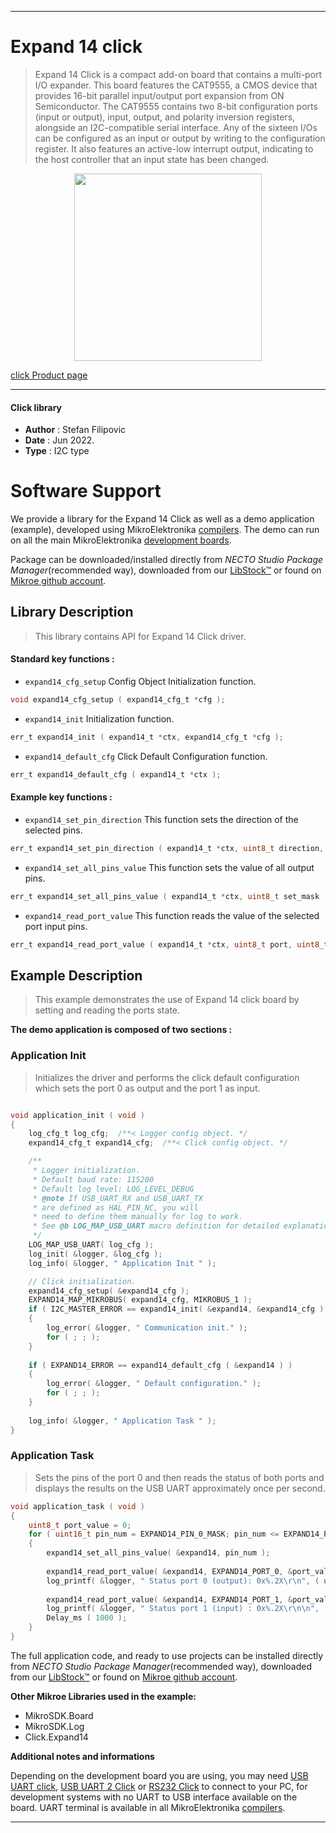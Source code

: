 
---
# Expand 14 click

> Expand 14 Click is a compact add-on board that contains a multi-port I/O expander. This board features the CAT9555, a CMOS device that provides 16-bit parallel input/output port expansion from ON Semiconductor. The CAT9555 contains two 8-bit configuration ports (input or output), input, output, and polarity inversion registers, alongside an I2C-compatible serial interface. Any of the sixteen I/Os can be configured as an input or output by writing to the configuration register. It also features an active-low interrupt output, indicating to the host controller that an input state has been changed.

<p align="center">
  <img src="https://download.mikroe.com/images/click_for_ide/expand14_click.png" height=300px>
</p>

[click Product page](https://www.mikroe.com/expand-14-click)

---


#### Click library

- **Author**        : Stefan Filipovic
- **Date**          : Jun 2022.
- **Type**          : I2C type


# Software Support

We provide a library for the Expand 14 Click
as well as a demo application (example), developed using MikroElektronika
[compilers](https://www.mikroe.com/necto-studio).
The demo can run on all the main MikroElektronika [development boards](https://www.mikroe.com/development-boards).

Package can be downloaded/installed directly from *NECTO Studio Package Manager*(recommended way), downloaded from our [LibStock&trade;](https://libstock.mikroe.com) or found on [Mikroe github account](https://github.com/MikroElektronika/mikrosdk_click_v2/tree/master/clicks).

## Library Description

> This library contains API for Expand 14 Click driver.

#### Standard key functions :

- `expand14_cfg_setup` Config Object Initialization function.
```c
void expand14_cfg_setup ( expand14_cfg_t *cfg );
```

- `expand14_init` Initialization function.
```c
err_t expand14_init ( expand14_t *ctx, expand14_cfg_t *cfg );
```

- `expand14_default_cfg` Click Default Configuration function.
```c
err_t expand14_default_cfg ( expand14_t *ctx );
```

#### Example key functions :

- `expand14_set_pin_direction` This function sets the direction of the selected pins.
```c
err_t expand14_set_pin_direction ( expand14_t *ctx, uint8_t direction, uint8_t port, uint8_t pin_mask );
```

- `expand14_set_all_pins_value` This function sets the value of all output pins.
```c
err_t expand14_set_all_pins_value ( expand14_t *ctx, uint8_t set_mask );
```

- `expand14_read_port_value` This function reads the value of the selected port input pins.
```c
err_t expand14_read_port_value ( expand14_t *ctx, uint8_t port, uint8_t *data_out );
```

## Example Description

> This example demonstrates the use of Expand 14 click board by setting and reading the ports state.

**The demo application is composed of two sections :**

### Application Init

> Initializes the driver and performs the click default configuration which sets the port 0 as output and the port 1 as input.

```c

void application_init ( void )
{
    log_cfg_t log_cfg;  /**< Logger config object. */
    expand14_cfg_t expand14_cfg;  /**< Click config object. */

    /** 
     * Logger initialization.
     * Default baud rate: 115200
     * Default log level: LOG_LEVEL_DEBUG
     * @note If USB_UART_RX and USB_UART_TX 
     * are defined as HAL_PIN_NC, you will 
     * need to define them manually for log to work. 
     * See @b LOG_MAP_USB_UART macro definition for detailed explanation.
     */
    LOG_MAP_USB_UART( log_cfg );
    log_init( &logger, &log_cfg );
    log_info( &logger, " Application Init " );

    // Click initialization.
    expand14_cfg_setup( &expand14_cfg );
    EXPAND14_MAP_MIKROBUS( expand14_cfg, MIKROBUS_1 );
    if ( I2C_MASTER_ERROR == expand14_init( &expand14, &expand14_cfg ) ) 
    {
        log_error( &logger, " Communication init." );
        for ( ; ; );
    }
    
    if ( EXPAND14_ERROR == expand14_default_cfg ( &expand14 ) )
    {
        log_error( &logger, " Default configuration." );
        for ( ; ; );
    }
    
    log_info( &logger, " Application Task " );
}

```

### Application Task

> Sets the pins of the port 0 and then reads the status of both ports and displays the results on the USB UART approximately once per second.

```c
void application_task ( void )
{
    uint8_t port_value = 0;
    for ( uint16_t pin_num = EXPAND14_PIN_0_MASK; pin_num <= EXPAND14_PIN_7_MASK; pin_num <<= 1 )
    {
        expand14_set_all_pins_value( &expand14, pin_num );
        
        expand14_read_port_value( &expand14, EXPAND14_PORT_0, &port_value );
        log_printf( &logger, " Status port 0 (output): 0x%.2X\r\n", ( uint16_t ) port_value );
        
        expand14_read_port_value( &expand14, EXPAND14_PORT_1, &port_value );
        log_printf( &logger, " Status port 1 (input) : 0x%.2X\r\n\n", ( uint16_t ) port_value );
        Delay_ms ( 1000 );
    }
}
```

The full application code, and ready to use projects can be installed directly from *NECTO Studio Package Manager*(recommended way), downloaded from our [LibStock&trade;](https://libstock.mikroe.com) or found on [Mikroe github account](https://github.com/MikroElektronika/mikrosdk_click_v2/tree/master/clicks).

**Other Mikroe Libraries used in the example:**

- MikroSDK.Board
- MikroSDK.Log
- Click.Expand14

**Additional notes and informations**

Depending on the development board you are using, you may need
[USB UART click](https://www.mikroe.com/usb-uart-click),
[USB UART 2 Click](https://www.mikroe.com/usb-uart-2-click) or
[RS232 Click](https://www.mikroe.com/rs232-click) to connect to your PC, for
development systems with no UART to USB interface available on the board. UART
terminal is available in all MikroElektronika
[compilers](https://shop.mikroe.com/compilers).

---
